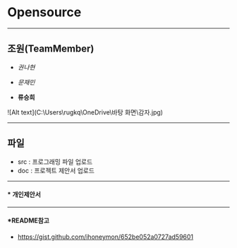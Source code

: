 # Opensource
***

## 조원(TeamMember)
- *권나현*

- *문재민*

- __류승희__

![Alt text](C:\Users\rugkq\OneDrive\바탕 화면\감자.jpg)

***
## 파일
- src : 프로그래밍 파일 업로드
- doc : 프로젝트 제안서 업로드
***
#### * 개인제안서
***
#### *README참고
- <https://gist.github.com/ihoneymon/652be052a0727ad59601>
